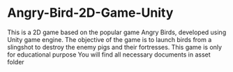 # Angry-Bird-2D-Game-Unity
This is a 2D game based on the popular game Angry Birds, developed using Unity game engine. The objective of the game is to launch birds from a slingshot to destroy the enemy pigs and their fortresses. 
This game is only for educational purpose
You will find all necessary documents in asset folder
